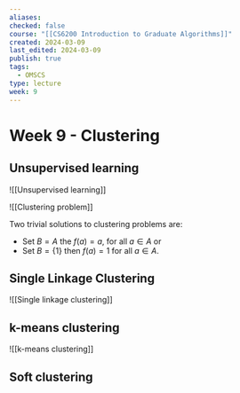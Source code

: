 ```yaml
---
aliases: 
checked: false
course: "[[CS6200 Introduction to Graduate Algorithms]]"
created: 2024-03-09
last_edited: 2024-03-09
publish: true
tags:
  - OMSCS
type: lecture
week: 9
---
```

# Week 9 - Clustering

## Unsupervised learning

![[Unsupervised learning]]

![[Clustering problem]]

Two trivial solutions to clustering problems are:
- Set $B = A$ the $f(a) = a$, for all $a \in A$ or
- Set $B = \{1\}$ then $f(a) = 1$ for all $a \in A$.

## Single Linkage Clustering

![[Single linkage clustering]]

## k-means clustering

![[k-means clustering]]

## Soft clustering

